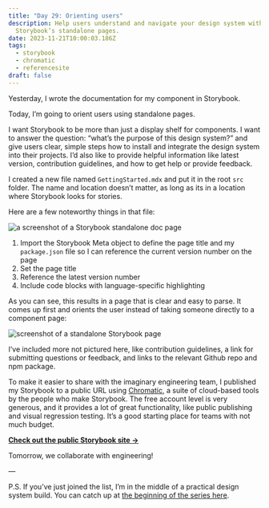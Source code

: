 ```yaml
---
title: "Day 29: Orienting users"
description: Help users understand and navigate your design system with
  Storybook’s standalone pages.
date: 2023-11-21T10:00:03.186Z
tags:
  - storybook
  - chromatic
  - referencesite
draft: false
---
```

Yesterday, I wrote the documentation for my component in Storybook. 

Today, I’m going to orient users using standalone pages.

I want Storybook to be more than just a display shelf for components. I want to answer the question: “what’s the purpose of this design system?” and give users clear, simple steps how to install and integrate the design system into their projects. I’d also like to provide helpful information like latest version, contribution guidelines, and how to get help or provide feedback.

I created a new file named `GettingStarted.mdx` and put it in the root `src` folder. The name and location doesn’t matter, as long as its in a location where Storybook looks for stories.

Here are a few noteworthy things in that file:

![a screenshot of a Storybook standalone doc page](/assets/i/post-bofa-29-1.png)

1. Import the Storybook Meta object to define the page title and my `package.json` file so I can reference the current version number on the page
2. Set the page title
3. Reference the latest version number
4. Include code blocks with language-specific highlighting 

As you can see, this results in a page that is clear and easy to parse. It comes up first and orients the user instead of taking someone directly to a component page:

![screenshot of a standalone Storybook page](/assets/i/post-bofa-29-2.png)

I’ve included more not pictured here, like contribution guidelines, a link for submitting questions or feedback, and links to the relevant Github repo and npm package. 

To make it easier to share with the imaginary engineering team, I published my Storybook to a public URL using [Chromatic](https://www.chromatic.com/), a suite of cloud-based tools by the people who make Storybook. The free account level is very generous, and it provides a lot of great functionality, like public publishing and visual regression testing. It’s a good starting place for teams with not much budget.

**[Check out the public Storybook site →](https://655c28ebc0c53cef7636cc66-kqsvwkbjjl.chromatic.com/)**

Tomorrow, we collaborate with engineering!

—

P.S. If you’ve just joined the list, I’m in the middle of a practical design system build. You can catch up at [the beginning of the series here](https://practicaldesignsystems.com/daily/let-s-build-a-design-system/).